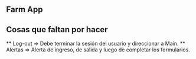 ## Farm App

## Cosas que faltan por hacer
** Log-out => Debe terminar la sesión del usuario y direccionar a Main.
** Alertas => Alerta de ingreso, de salida y luego de completar los formularios.
